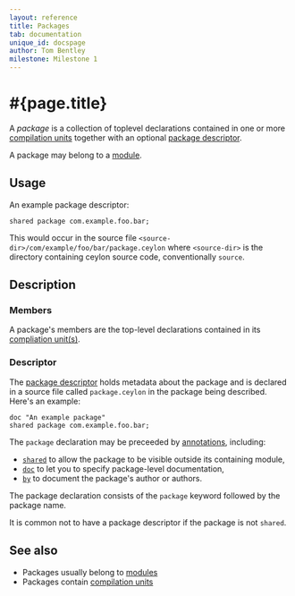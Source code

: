 ```yaml
---
layout: reference
title: Packages
tab: documentation
unique_id: docspage
author: Tom Bentley
milestone: Milestone 1
---
```


# #{page.title}

A *package* is a collection of toplevel declarations contained 
in one or more [compilation units](../compilation-unit) together 
with an optional [package descriptor](#descriptor).

A package may belong to a [module](../module).

## Usage 

An example package descriptor:

<!-- check:none -->
<!-- try: -->
    shared package com.example.foo.bar;

This would occur in the source file 
`<source-dir>/com/example/foo/bar/package.ceylon` where 
`<source-dir>` is the directory containing ceylon source code, 
conventionally `source`.

## Description

### Members

A package's members are the top-level declarations contained 
in its [compliation unit(s)](../compilation-unit).

### Descriptor

The 
[package descriptor](\#{site.urls.apidoc_current}/descriptor/class_Package.html) 
holds metadata about the package and is declared in a source 
file called `package.ceylon` in the package being described. 
Here's an example:

<!-- check:none -->
<!-- try: -->
    doc "An example package"
    shared package com.example.foo.bar;
    
The `package` declaration may be preceeded by [annotations](../annotation), 
including:

* [`shared`](#{site.urls.apidoc_current}/#shared) to allow the 
  package to be visible outside its containing module,
* [`doc`](#{site.urls.apidoc_current}/#doc) 
  to let you to specify package-level documentation,
* [`by`](#{site.urls.apidoc_current}/#by) 
  to document the package's author or authors. 

The package declaration consists of the `package` keyword 
followed by the package name.

It is common not to have a package descriptor if the package 
is not `shared`.

## See also

* Packages usually belong to [modules](../module)
* Packages contain [compilation units](../compilation-unit)
